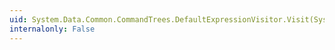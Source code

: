 ```yaml
---
uid: System.Data.Common.CommandTrees.DefaultExpressionVisitor.Visit(System.Data.Common.CommandTrees.DbNotExpression)
internalonly: False
---
```

